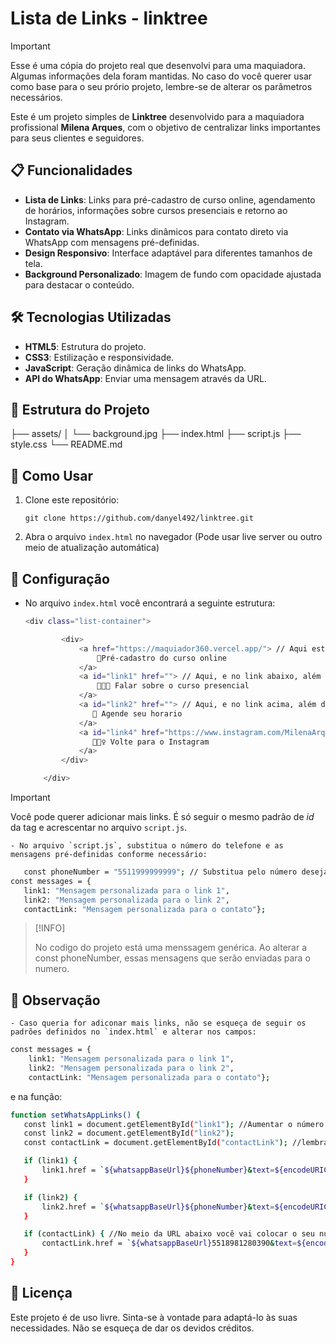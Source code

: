 # Lista de Links - linktree

>[!IMPORTANT]
>
>Esse é uma cópia do projeto real que desenvolvi para uma maquiadora. Algumas informações dela foram mantidas. No caso do você querer usar como base para o seu prório projeto, lembre-se de alterar os parâmetros necessários.

Este é um projeto simples de **Linktree** desenvolvido para a maquiadora profissional **Milena Arques**, com o objetivo de centralizar links importantes para seus clientes e seguidores.

## 📋 Funcionalidades

- **Lista de Links**: Links para pré-cadastro de curso online, agendamento de horários, informações sobre cursos presenciais e retorno ao Instagram.
- **Contato via WhatsApp**: Links dinâmicos para contato direto via WhatsApp com mensagens pré-definidas.
- **Design Responsivo**: Interface adaptável para diferentes tamanhos de tela.
- **Background Personalizado**: Imagem de fundo com opacidade ajustada para destacar o conteúdo.

## 🛠️ Tecnologias Utilizadas

- **HTML5**: Estrutura do projeto.
- **CSS3**: Estilização e responsividade.
- **JavaScript**: Geração dinâmica de links do WhatsApp.
- **API do WhatsApp**: Enviar uma mensagem através da URL.

## 📂 Estrutura do Projeto
├── assets/
│ └── background.jpg
├── index.html
├── script.js
├── style.css
└── README.md

## 🚀 Como Usar

1. Clone este repositório:

    ```git clone https://github.com/danyel492/linktree.git```

2. Abra o arquivo `index.html` no navegador (Pode usar live server ou outro meio de atualização automática)

## 🔧 Configuração

- No arquivo `index.html` você encontrará a seguinte estrutura:

    ```bash
    <div class="list-container">

            <div>
                <a href="https://maquiador360.vercel.app/"> // Aqui está apenas redirecionado para um link
                    📱Pré-cadastro do curso online
                </a>
                <a id="link1" href=""> // Aqui, e no link abaixo, além de redirecionar, ainda vai encaminhar junto uma mensagem que você irá pré-programar na proxima etapa.
                    👩🏻‍🏫 Falar sobre o curso presencial 
                </a>
                <a id="link2" href=""> // Aqui, e no link acima, além de redirecionar, ainda vai encaminhar junto uma mensagem que você irá pré-programar na proxima etapa.
                   💄 Agende seu horario
                </a>
                <a id="link4" href="https://www.instagram.com/MilenaArquesMakeup"> // Aqui está apenas redirecionado para um link
                   💁🏻‍♀️ Volte para o Instagram
                </a>
            </div>

        </div>
    ```
>[!IMPORTANT]
>
>Você pode querer adicionar mais links. É só seguir o mesmo padrão de *id* da tag <a> e acrescentar no arquivo `script.js`.

    - No arquivo `script.js`, substitua o número do telefone e as mensagens pré-definidas conforme necessário:

 ```bash
    const phoneNumber = "5511999999999"; // Substitua pelo número desejado
const messages = {
    link1: "Mensagem personalizada para o link 1",
    link2: "Mensagem personalizada para o link 2",
    contactLink: "Mensagem personalizada para o contato"};
 ```

 >[!INFO]
 >
 >No codigo do projeto está uma menssagem genérica. Ao alterar a const phoneNumber, essas mensagens que serão enviadas para o numero.

## 🔎 Observação

    - Caso queria for adiconar mais links, não se esqueça de seguir os padrões definidos no `index.html` e alterar nos campos:
    
```bash
const messages = {
    link1: "Mensagem personalizada para o link 1",
    link2: "Mensagem personalizada para o link 2",
    contactLink: "Mensagem personalizada para o contato"};
 ```
 e na função:

 ```bash
function setWhatsAppLinks() {
    const link1 = document.getElementById("link1"); //Aumentar o número de links, caso necessário
    const link2 = document.getElementById("link2");
    const contactLink = document.getElementById("contactLink"); //lembrando que esse contato é com você, desenvolvedor

    if (link1) {
        link1.href = `${whatsappBaseUrl}${phoneNumber}&text=${encodeURIComponent(messages.link1)}`;
    }

    if (link2) {
        link2.href = `${whatsappBaseUrl}${phoneNumber}&text=${encodeURIComponent(messages.link2)}`;
    }

    if (contactLink) { //No meio da URL abaixo você vai colocar o seu numero, para entrarem em contato com você
        contactLink.href = `${whatsappBaseUrl}5518981280390&text=${encodeURIComponent(messages.contactLink)}`;
    }
}
 ```

 ## 📝 Licença
Este projeto é de uso livre. Sinta-se à vontade para adaptá-lo às suas necessidades. Não se esqueça de dar os devidos créditos.
